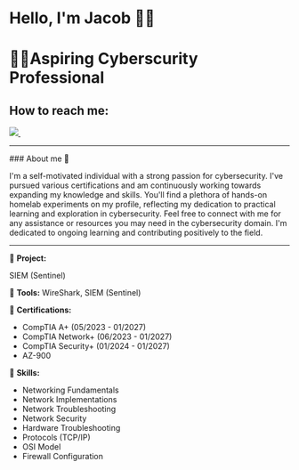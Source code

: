 # Hello, I'm Jacob 🙋‍♂️
<h1>👨‍💻Aspiring Cyberscurity Professional</h1>
<h2>How to reach me:</h2>
<a href="https://www.linkedin.com/in/sinwoo-lee-370a8a13a">
    <img src="https://img.shields.io/badge/linkedin-%230077B5.svg?&style=for-the-badge&logo=linkedin&logoColor=white" />
</a>&nbsp;&nbsp;&nbsp;&nbsp;

<hr>
### About me 📌

I'm a self-motivated individual with a strong passion for cybersecurity. I've pursued various certifications and am continuously working towards expanding my knowledge and skills. You'll find a plethora of hands-on homelab experiments on my profile, reflecting my dedication to practical learning and exploration in cybersecurity. Feel free to connect with me for any assistance or resources you may need in the cybersecurity domain. I'm dedicated to ongoing learning and contributing positively to the field.
<hr>

🚀 **Project:**

SIEM (Sentinel)

🔧 **Tools:** 
WireShark, SIEM (Sentinel)

🏅 **Certifications:**
- CompTIA A+ (05/2023 - 01/2027)
- CompTIA Network+ (06/2023 - 01/2027)
- CompTIA Security+ (01/2024 - 01/2027)
- AZ-900

💼 **Skills:**
- Networking Fundamentals
- Network Implementations
- Network Troubleshooting
- Network Security
- Hardware Troubleshooting
- Protocols (TCP/IP)
- OSI Model
- Firewall Configuration
